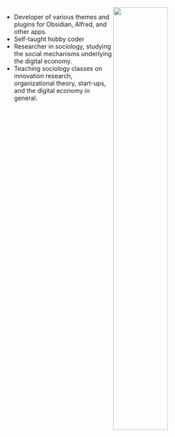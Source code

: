 <img align="right" width="50%" src="https://github-readme-stats.vercel.app/api?username=chrisgrieser&show_icons=true">

- Developer of various themes and plugins for Obsidian, Alfred, and other apps.
- Self-taught hobby coder
- Researcher in sociology, studying the social mechanisms underlying the digital economy. 
- Teaching sociology classes on innovation research, organizational theory, start-ups, and the digital economy in general.

<script type='text/javascript' src='https://ko-fi.com/widgets/CounterWidget.js'></script><script type='text/javascript'>counterwidget.init('Y8Y86SQ91');counterwidget.draw();</script>

